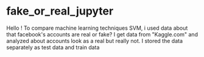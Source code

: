 # fake_or_real_jupyter
Hello !
To compare machine learning techniques SVM,  i used data about that facebook's accounts are real or fake?
I get data from "Kaggle.com" and analyzed  about accounts look as a real but really not. 
I stored the data separately as test data and train data
